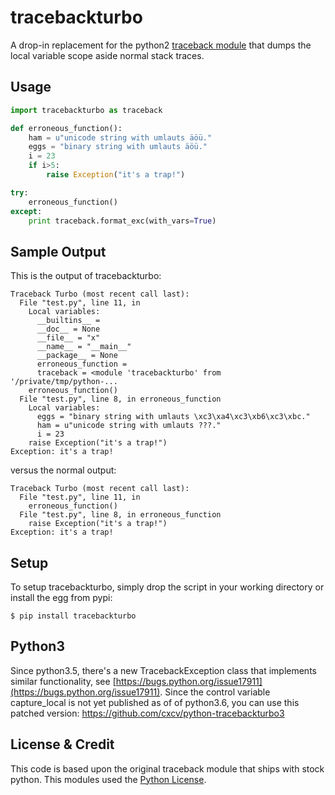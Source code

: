 tracebackturbo
==============
A drop-in replacement for the python2 [traceback module](http://docs.python.org/library/traceback.html)
that dumps the local variable scope aside normal stack traces.

Usage
-----
```python
import tracebackturbo as traceback

def erroneous_function():
    ham = u"unicode string with umlauts äöü."
    eggs = "binary string with umlauts äöü."
    i = 23
    if i>5:
        raise Exception("it's a trap!")

try:
    erroneous_function()
except:
    print traceback.format_exc(with_vars=True)
```

Sample Output
-------------
This is the output of tracebackturbo:
```
Traceback Turbo (most recent call last):
  File "test.py", line 11, in 
    Local variables:
      __builtins__ = 
      __doc__ = None
      __file__ = "x"
      __name__ = "__main__"
      __package__ = None
      erroneous_function = 
      traceback = <module 'tracebackturbo' from '/private/tmp/python-...
    erroneous_function()
  File "test.py", line 8, in erroneous_function
    Local variables:
      eggs = "binary string with umlauts \xc3\xa4\xc3\xb6\xc3\xbc."
      ham = u"unicode string with umlauts ???."
      i = 23
    raise Exception("it's a trap!")
Exception: it's a trap!
```

versus the normal output:
```
Traceback Turbo (most recent call last):
  File "test.py", line 11, in 
    erroneous_function()
  File "test.py", line 8, in erroneous_function
    raise Exception("it's a trap!")
Exception: it's a trap!
```

Setup
-----
To setup tracebackturbo, simply drop the script in your working directory or
install the egg from pypi:
```
$ pip install tracebackturbo
```

Python3
-------
Since python3.5, there's a new TracebackException class that implements
similar functionality, see [https://bugs.python.org/issue17911](https://bugs.python.org/issue17911).
Since the control variable capture_local is not yet published as of of python3.6, 
you can use this patched version: https://github.com/cxcv/python-tracebackturbo3

License & Credit
-----------------
This code is based upon the original traceback module that ships with stock
python. This modules used the [Python License](http://www.opensource.org/licenses/Python-2.0).
